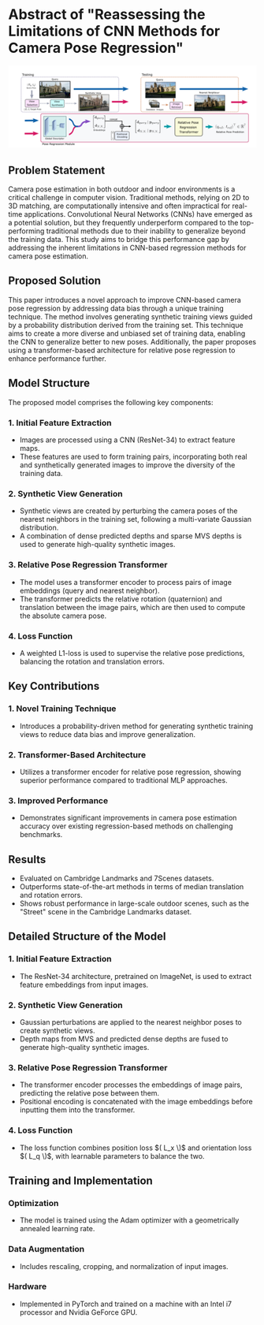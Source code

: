 # Abstract of "Reassessing the Limitations of CNN Methods for Camera Pose Regression"

![Model Structure](https://github.com/Husseinhhameed/Transformer-Based-Camera-localization-review/blob/main/images/Reassessing.png)

## Problem Statement

Camera pose estimation in both outdoor and indoor environments is a critical challenge in computer vision. Traditional methods, relying on 2D to 3D matching, are computationally intensive and often impractical for real-time applications. Convolutional Neural Networks (CNNs) have emerged as a potential solution, but they frequently underperform compared to the top-performing traditional methods due to their inability to generalize beyond the training data. This study aims to bridge this performance gap by addressing the inherent limitations in CNN-based regression methods for camera pose estimation.

## Proposed Solution

This paper introduces a novel approach to improve CNN-based camera pose regression by addressing data bias through a unique training technique. The method involves generating synthetic training views guided by a probability distribution derived from the training set. This technique aims to create a more diverse and unbiased set of training data, enabling the CNN to generalize better to new poses. Additionally, the paper proposes using a transformer-based architecture for relative pose regression to enhance performance further.

## Model Structure

The proposed model comprises the following key components:

### 1. Initial Feature Extraction

- Images are processed using a CNN (ResNet-34) to extract feature maps.
- These features are used to form training pairs, incorporating both real and synthetically generated images to improve the diversity of the training data.

### 2. Synthetic View Generation

- Synthetic views are created by perturbing the camera poses of the nearest neighbors in the training set, following a multi-variate Gaussian distribution.
- A combination of dense predicted depths and sparse MVS depths is used to generate high-quality synthetic images.

### 3. Relative Pose Regression Transformer

- The model uses a transformer encoder to process pairs of image embeddings (query and nearest neighbor).
- The transformer predicts the relative rotation (quaternion) and translation between the image pairs, which are then used to compute the absolute camera pose.

### 4. Loss Function

- A weighted L1-loss is used to supervise the relative pose predictions, balancing the rotation and translation errors.

## Key Contributions

### 1. Novel Training Technique

- Introduces a probability-driven method for generating synthetic training views to reduce data bias and improve generalization.

### 2. Transformer-Based Architecture

- Utilizes a transformer encoder for relative pose regression, showing superior performance compared to traditional MLP approaches.

### 3. Improved Performance

- Demonstrates significant improvements in camera pose estimation accuracy over existing regression-based methods on challenging benchmarks.

## Results

- Evaluated on Cambridge Landmarks and 7Scenes datasets.
- Outperforms state-of-the-art methods in terms of median translation and rotation errors.
- Shows robust performance in large-scale outdoor scenes, such as the "Street" scene in the Cambridge Landmarks dataset.

## Detailed Structure of the Model

### 1. Initial Feature Extraction

- The ResNet-34 architecture, pretrained on ImageNet, is used to extract feature embeddings from input images.

### 2. Synthetic View Generation

- Gaussian perturbations are applied to the nearest neighbor poses to create synthetic views.
- Depth maps from MVS and predicted dense depths are fused to generate high-quality synthetic images.

### 3. Relative Pose Regression Transformer

- The transformer encoder processes the embeddings of image pairs, predicting the relative pose between them.
- Positional encoding is concatenated with the image embeddings before inputting them into the transformer.

### 4. Loss Function

- The loss function combines position loss $( L_x \)$ and orientation loss $( L_q \)$, with learnable parameters to balance the two.

## Training and Implementation

### Optimization

- The model is trained using the Adam optimizer with a geometrically annealed learning rate.

### Data Augmentation

- Includes rescaling, cropping, and normalization of input images.

### Hardware

- Implemented in PyTorch and trained on a machine with an Intel i7 processor and Nvidia GeForce GPU.



